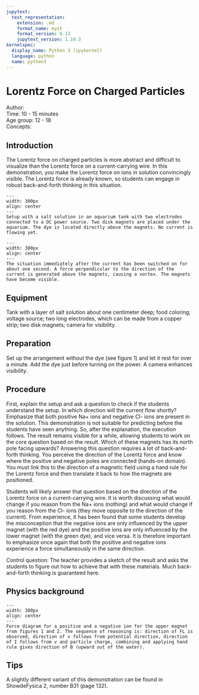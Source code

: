 ```yaml
---
jupytext:
  text_representation:
    extension: .md
    format_name: myst
    format_version: 0.13
    jupytext_version: 1.10.3
kernelspec:
  display_name: Python 3 (ipykernel)
  language: python
  name: python3
---
```


# Lorentz Force on Charged Particles


Author:     \
Time:	 10 - 15 minutes\
Age group:	12 - 18\
Concepts:	

## Introduction
The Lorentz force on charged particles is more abstract and difficult to visualize than the Lorentz force on a current-carrying wire. In this demonstration, you make the Lorentz force on ions in solution convincingly visible. The Lorentz force is already known, so students can engage in robust back-and-forth thinking in this situation.

```{figure} dm84_figure1.jpg
---
width: 300px
align: center 
---
Setup with a salt solution in an aquarium tank with two electrodes connected to a DC power source. Two disk magnets are placed under the aquarium. The dye is located directly above the magnets. No current is flowing yet.
```



```{figure} dm84_figure2.jpg
---
width: 300px
align: center 
---
The situation immediately after the current has been switched on for about one second. A force perpendicular to the direction of the current is generated above the magnets, causing a vortex. The magnets have become visible.
```


## Equipment
Tank with a layer of salt solution about one centimeter deep; food coloring; voltage source; two long electrodes, which can be made from a copper strip; two disk magnets; camera for visibility.

## Preparation
Set up the arrangement without the dye (see figure 1) and let it rest for over a minute. Add the dye just before turning on the power. A camera enhances visibility.

## Procedure
First, explain the setup and ask a question to check if the students understand the setup. In which direction will the current flow shortly? Emphasize that both positive Na+ ions and negative Cl- ions are present in the solution.
This demonstration is not suitable for predicting before the students have seen anything. So, after the explanation, the execution follows. The result remains visible for a while, allowing students to work on the core question based on the result. Which of these magnets has its north pole facing upwards?
Answering this question requires a lot of back-and-forth thinking. You perceive the direction of the Lorentz force and know where the positive and negative poles are connected (hands-on domain). You must link this to the direction of a magnetic field using a hand rule for the Lorentz force and then translate it back to how the magnets are positioned.

Students will likely answer that question based on the direction of the Lorentz force on a current-carrying wire. It is worth discussing what would change if you reason from the Na+ ions (nothing) and what would change if you reason from the Cl- ions (they move opposite to the direction of the current). From experience, it has been found that some students develop the misconception that the negative ions are only influenced by the upper magnet (with the red dye) and the positive ions are only influenced by the lower magnet (with the green dye), and vice versa. It is therefore important to emphasize once again that both the positive and negative ions experience a force simultaneously in the same direction.

Control question: The teacher provides a sketch of the result and asks the students to figure out how to achieve that with these materials. Much back-and-forth thinking is guaranteed here.

## Physics background
```{figure} dm84_figure3.PNG
---
width: 300px
align: center 
---
Force diagram for a positive and a negative ion for the upper magnet from figures 1 and 2. The sequence of reasoning is: direction of FL is observed, direction of v follows from potential direction, direction of I follows from v and particle charge, combining and applying hand rule gives direction of B (upward out of the water).
```


## Tips
A slightly different variant of this demonstration can be found in ShowdeFysica 2, number B31 (page 132).
